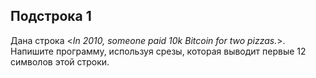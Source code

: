 ## Подстрока 1

Дана строка <*In 2010, someone paid 10k Bitcoin for two pizzas.*>. Напишите программу, используя срезы, которая выводит первые 12 символов этой строки.